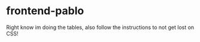 # frontend-pablo
Right know im doing the tables, also follow the instructions to not get lost on CSS!
